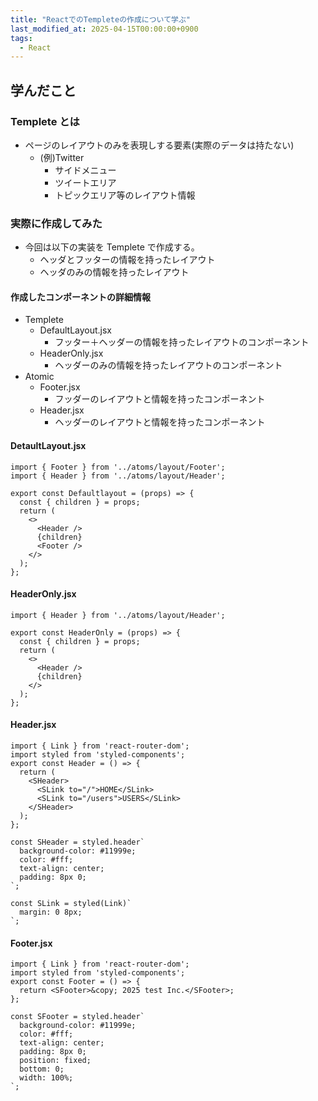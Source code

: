 ```yaml
---
title: "ReactでのTempleteの作成について学ぶ"
last_modified_at: 2025-04-15T00:00:00+0900
tags:
  - React
---
```


## 学んだこと

### Templete とは

- ページのレイアウトのみを表現しする要素(実際のデータは持たない)
  - (例)Twitter
    - サイドメニュー
    - ツイートエリア
    - トピックエリア等のレイアウト情報

### 実際に作成してみた

- 今回は以下の実装を Templete で作成する。
  - ヘッダとフッターの情報を持ったレイアウト
  - ヘッダのみの情報を持ったレイアウト

#### 作成したコンポーネントの詳細情報

- Templete
  - DefaultLayout.jsx
    - フッター＋ヘッダーの情報を持ったレイアウトのコンポーネント
  - HeaderOnly.jsx
    - ヘッダーのみの情報を持ったレイアウトのコンポーネント
- Atomic
  - Footer.jsx
    - フッダーのレイアウトと情報を持ったコンポーネント
  - Header.jsx
    - ヘッダーのレイアウトと情報を持ったコンポーネント

#### DetaultLayout.jsx

```
import { Footer } from '../atoms/layout/Footer';
import { Header } from '../atoms/layout/Header';

export const Defaultlayout = (props) => {
  const { children } = props;
  return (
    <>
      <Header />
      {children}
      <Footer />
    </>
  );
};

```

#### HeaderOnly.jsx

```
import { Header } from '../atoms/layout/Header';

export const HeaderOnly = (props) => {
  const { children } = props;
  return (
    <>
      <Header />
      {children}
    </>
  );
};

```

#### Header.jsx

```
import { Link } from 'react-router-dom';
import styled from 'styled-components';
export const Header = () => {
  return (
    <SHeader>
      <SLink to="/">HOME</SLink>
      <SLink to="/users">USERS</SLink>
    </SHeader>
  );
};

const SHeader = styled.header`
  background-color: #11999e;
  color: #fff;
  text-align: center;
  padding: 8px 0;
`;

const SLink = styled(Link)`
  margin: 0 8px;
`;

```

#### Footer.jsx

```
import { Link } from 'react-router-dom';
import styled from 'styled-components';
export const Footer = () => {
  return <SFooter>&copy; 2025 test Inc.</SFooter>;
};

const SFooter = styled.header`
  background-color: #11999e;
  color: #fff;
  text-align: center;
  padding: 8px 0;
  position: fixed;
  bottom: 0;
  width: 100%;
`;

```
